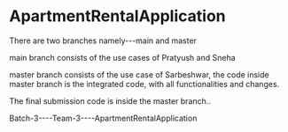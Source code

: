 # ApartmentRentalApplication

There are two branches namely---main and master

main branch consists of the use cases of Pratyush and Sneha

master branch consists of the use case of Sarbeshwar, the code inside master branch is the integrated code, with all functionalities and changes.

The final submission code is inside the master branch..

Batch-3----Team-3----ApartmentRentalApplication
